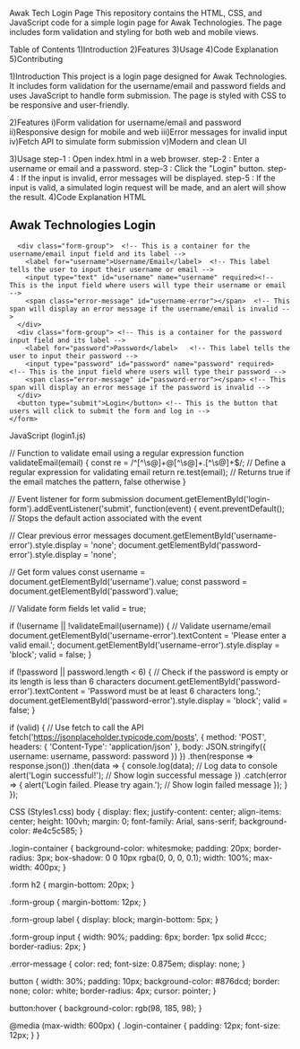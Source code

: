 Awak Tech Login Page
This repository contains the HTML, CSS, and JavaScript code for a simple login page for Awak Technologies. The page includes form validation and styling for both web and mobile views.

Table of Contents
1)Introduction
2)Features
3)Usage
4)Code Explanation
5)Contributing

1)Introduction
   This project is a login page designed for Awak Technologies. It includes form validation for the username/email and password fields and uses JavaScript to handle form submission. The page is styled with CSS to be responsive and user-friendly.
   
2)Features
   i)Form validation for username/email and password
   ii)Responsive design for mobile and web
   iii)Error messages for invalid input
   iv)Fetch API to simulate form submission
   v)Modern and clean UI
   
3)Usage
   step-1 : Open index.html in a web browser.
   step-2 : Enter a username or email and a password.
   step-3 : Click the "Login" button.
   step-4 : If the input is invalid, error messages will be displayed.
   step-5 : If the input is valid, a simulated login request will be made, and an alert will show the result.
4)Code Explanation
HTML
<!DOCTYPE html>
<html lang="en">
<head>
  <meta charset="UTF-8">
  <meta name="viewport" content="width=device-width, initial-scale=1.0">
  <title>Login Page</title> <!-- This is the title of the web page that appears on the browser tab -->
  <link rel="stylesheet" href="Styles1.css"> <!-- This link tag connects the HTML to an external CSS file for styling -->
</head>
<body>
  <div class="login-container"> <!-- This is the container for the entire login section -->
    <form id="login-form">   <!-- This is the form where users will input their login information -->
      <h2>Awak Technologies Login</h2> <!-- This is the heading of the login form -->

      <div class="form-group">  <!-- This is a container for the username/email input field and its label -->
        <label for="username">Username/Email</label>  <!-- This label tells the user to input their username or email -->
        <input type="text" id="username" name="username" required><!-- This is the input field where users will type their username or email -->
        <span class="error-message" id="username-error"></span>  <!-- This span will display an error message if the username/email is invalid -->
      </div>
      <div class="form-group"> <!-- This is a container for the password input field and its label -->
        <label for="password">Password</label>   <!-- This label tells the user to input their password -->
        <input type="password" id="password" name="password" required>  <!-- This is the input field where users will type their password -->
        <span class="error-message" id="password-error"></span> <!-- This span will display an error message if the password is invalid -->
      </div>
      <button type="submit">Login</button> <!-- This is the button that users will click to submit the form and log in -->
    </form>
  </div>

  <script src="login1.js"></script> <!-- This script tag includes the JavaScript file that contains the login functionality -->
</body>
</html>

JavaScript (login1.js)

// Function to validate email using a regular expression
function validateEmail(email) {
  const re = /^[^\s@]+@[^\s@]+\.[^\s@]+$/; // Define a regular expression for validating email
  return re.test(email); // Returns true if the email matches the pattern, false otherwise
}

// Event listener for form submission
document.getElementById('login-form').addEventListener('submit', function(event) {
  event.preventDefault(); // Stops the default action associated with the event
  
  // Clear previous error messages
  document.getElementById('username-error').style.display = 'none';
  document.getElementById('password-error').style.display = 'none';

  // Get form values
  const username = document.getElementById('username').value;
  const password = document.getElementById('password').value;

  // Validate form fields
  let valid = true;

  if (!username || !validateEmail(username)) { // Validate username/email
    document.getElementById('username-error').textContent = 'Please enter a valid email.';
    document.getElementById('username-error').style.display = 'block';
    valid = false;
  }

  if (!password || password.length < 6) { // Check if the password is empty or its length is less than 6 characters
    document.getElementById('password-error').textContent = 'Password must be at least 6 characters long.';
    document.getElementById('password-error').style.display = 'block';
    valid = false;
  }

  if (valid) {
    // Use fetch to call the API
    fetch('https://jsonplaceholder.typicode.com/posts', {
      method: 'POST',
      headers: {
        'Content-Type': 'application/json'
      },
      body: JSON.stringify({
        username: username,
        password: password
      })
    })
    .then(response => response.json())
    .then(data => {
      console.log(data); // Log data to console
      alert('Login successful!'); // Show login successful message
    })
    .catch(error => {
      alert('Login failed. Please try again.'); // Show login failed message
    });
  }
});

CSS (Styles1.css)
body {
  display: flex;
  justify-content: center;
  align-items: center;
  height: 100vh;
  margin: 0;
  font-family: Arial, sans-serif;
  background-color: #e4c5c585;
}

.login-container {
  background-color: whitesmoke;
  padding: 20px;
  border-radius: 3px;
  box-shadow: 0 0 10px rgba(0, 0, 0, 0.1);
  width: 100%;
  max-width: 400px;
}

.form h2 {
  margin-bottom: 20px;
}

.form-group {
  margin-bottom: 12px;
}

.form-group label {
  display: block;
  margin-bottom: 5px;
}

.form-group input {
  width: 90%;
  padding: 6px;
  border: 1px solid #ccc;
  border-radius: 2px;
}

.error-message {
  color: red;
  font-size: 0.875em;
  display: none;
}

button {
  width: 30%;
  padding: 10px;
  background-color: #876dcd;
  border: none;
  color: white;
  border-radius: 4px;
  cursor: pointer;
}

button:hover {
  background-color: rgb(98, 185, 98);
}

@media (max-width: 600px) {
  .login-container {
    padding: 12px;
    font-size: 12px;
  }
}
  

